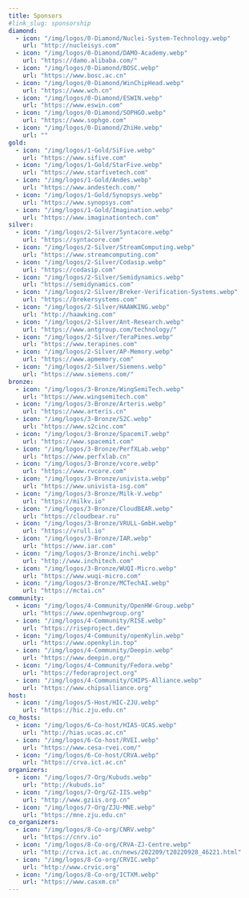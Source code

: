 ```yaml
---
title: Sponsors
#link_slug: sponsorship
diamond:
  - icon: "/img/logos/0-Diamond/Nuclei-System-Technology.webp"
    url: "http://nucleisys.com"
  - icon: "/img/logos/0-Diamond/DAMO-Academy.webp"
    url: "https://damo.alibaba.com/"
  - icon: "/img/logos/0-Diamond/BOSC.webp"
    url: "https://www.bosc.ac.cn"
  - icon: "/img/logos/0-Diamond/WinChipHead.webp"
    url: "https://www.wch.cn"
  - icon: "/img/logos/0-Diamond/ESWIN.webp"
    url: "https://www.eswin.com"
  - icon: "/img/logos/0-Diamond/SOPHGO.webp"
    url: "https://www.sophgo.com"
  - icon: "/img/logos/0-Diamond/ZhiHe.webp"
    url: ""
gold:
  - icon: "/img/logos/1-Gold/SiFive.webp"
    url: "https://www.sifive.com"
  - icon: "/img/logos/1-Gold/StarFive.webp"
    url: "https://www.starfivetech.com"
  - icon: "/img/logos/1-Gold/Andes.webp"
    url: "https://www.andestech.com/"
  - icon: "/img/logos/1-Gold/Synopsys.webp"
    url: "https://www.synopsys.com"
  - icon: "/img/logos/1-Gold/Imagination.webp"
    url: "https://www.imaginationtech.com"
silver:
  - icon: "/img/logos/2-Silver/Syntacore.webp"
    url: "https://syntacore.com"
  - icon: "/img/logos/2-Silver/StreamComputing.webp"
    url: "https://www.streamcomputing.com"
  - icon: "/img/logos/2-Silver/Codasip.webp"
    url: "https://codasip.com"
  - icon: "/img/logos/2-Silver/Semidynamics.webp"
    url: "https://semidynamics.com"
  - icon: "/img/logos/2-Silver/Breker-Verification-Systems.webp"
    url: "https://brekersystems.com"
  - icon: "/img/logos/2-Silver/HAAWKING.webp"
    url: "http://haawking.com"
  - icon: "/img/logos/2-Silver/Ant-Research.webp"
    url: "https://www.antgroup.com/technology/"
  - icon: "/img/logos/2-Silver/TeraPines.webp"
    url: "https://www.terapines.com"
  - icon: "/img/logos/2-Silver/AP-Memory.webp"
    url: "https://www.apmemory.com"
  - icon: "/img/logos/2-Silver/Siemens.webp"
    url: "https://www.siemens.com/"
bronze:
  - icon: "/img/logos/3-Bronze/WingSemiTech.webp"
    url: "https://www.wingsemitech.com"
  - icon: "/img/logos/3-Bronze/Arteris.webp"
    url: "https://www.arteris.cn"
  - icon: "/img/logos/3-Bronze/S2C.webp"
    url: "https://www.s2cinc.com"
  - icon: "/img/logos/3-Bronze/SpacemiT.webp"
    url: "https://www.spacemit.com"
  - icon: "/img/logos/3-Bronze/PerfXLab.webp"
    url: "https://www.perfxlab.cn"
  - icon: "/img/logos/3-Bronze/vcore.webp"
    url: "https://www.rvcore.com"
  - icon: "/img/logos/3-Bronze/univista.webp"
    url: "https://www.univista-isg.com"
  - icon: "/img/logos/3-Bronze/Milk-V.webp"
    url: "https://milkv.io"
  - icon: "/img/logos/3-Bronze/CloudBEAR.webp"
    url: "https://cloudbear.ru"
  - icon: "/img/logos/3-Bronze/VRULL-GmbH.webp"
    url: "https://vrull.io"
  - icon: "/img/logos/3-Bronze/IAR.webp"
    url: "https://www.iar.com"
  - icon: "/img/logos/3-Bronze/inchi.webp"
    url: "http://www.inchitech.com"
  - icon: "/img/logos/3-Bronze/WUQI-Micro.webp"
    url: "https://www.wuqi-micro.com"
  - icon: "/img/logos/3-Bronze/MCTechAI.webp"
    url: "https://mctai.cn"
community:
  - icon: "/img/logos/4-Community/OpenHW-Group.webp"
    url: "https://www.openhwgroup.org"
  - icon: "/img/logos/4-Community/RISE.webp"
    url: "https://riseproject.dev"
  - icon: "/img/logos/4-Community/openKylin.webp"
    url: "https://www.openkylin.top"
  - icon: "/img/logos/4-Community/Deepin.webp"
    url: "https://www.deepin.org/"
  - icon: "/img/logos/4-Community/Fedora.webp"
    url: "https://fedoraproject.org"
  - icon: "/img/logos/4-Community/CHIPS-Alliance.webp"
    url: "https://www.chipsalliance.org"
host:
  - icon: "/img/logos/5-Host/HIC-ZJU.webp"
    url: "https://hic.zju.edu.cn"
co_hosts:
  - icon: "/img/logos/6-Co-host/HIAS-UCAS.webp"
    url: "http://hias.ucas.ac.cn"
  - icon: "/img/logos/6-Co-host/RVEI.webp"
    url: "https://www.cesa-rvei.com/"
  - icon: "/img/logos/6-Co-host/CRVA.webp"
    url: "https://crva.ict.ac.cn"
organizers:
  - icon: "/img/logos/7-Org/Kubuds.webp"
    url: "http://kubuds.io"
  - icon: "/img/logos/7-Org/GZ-IIS.webp"
    url: "http://www.gziis.org.cn"
  - icon: "/img/logos/7-Org/ZJU-MNE.webp"
    url: "https://mne.zju.edu.cn"
co_organizers:
  - icon: "/img/logos/8-Co-org/CNRV.webp"
    url: "https://cnrv.io"
  - icon: "/img/logos/8-Co-org/CRVA-ZJ-Centre.webp"
    url: "http://crva.ict.ac.cn/news/202209/t20220928_46221.html"
  - icon: "/img/logos/8-Co-org/CRVIC.webp"
    url: "http://www.crvic.org"
  - icon: "/img/logos/8-Co-org/ICTXM.webp"
    url: "https://www.casxm.cn"
---
```


<!--
Sponsorship for RSVC2024 is available!

[**Download Sponsorship Slides**](/rvsc2024/RVSC2024SponsorshipENv1.pdf)
-->
